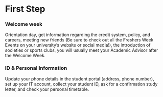 # First Step 
### Welcome week    
Orientation day, get information regarding the credit system, policy, and careers, meeting new friends (Be sure to check out all the Freshers Week Events on your university’s website or social media!), the introduction of societies or sports clubs, you will usually meet your Academic Advisor after the Welcome Week.    
### ID & Personal Information   
Update your phone details in the student portal (address, phone number), set up your IT account, collect your student ID, ask for a confirmation study letter, and check your personal timetable.   
